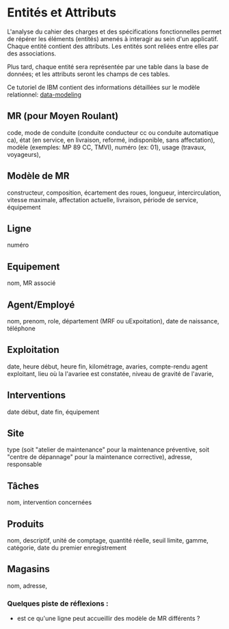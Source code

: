# Entités et Attributs

L'analyse du cahier des charges et des spécifications fonctionnelles permet de répérer les éléments (entités) amenés à interagir au sein d'un applicatif.
Chaque entité contient des attributs. Les entités sont reliées entre elles par des associations.

Plus tard, chaque entité sera représentée par une table dans la base de données; et les attributs seront les champs de ces tables.

Ce tutoriel de IBM contient des informations détaillées sur le modèle relationnel: 
[data-modeling](https://www.ibm.com/fr-fr/topics/data-modeling)

## MR (pour Moyen Roulant)
code, mode de conduite (conduite conducteur cc ou conduite automatique ca), état (en service, en livraison, reformé, indisponible, sans affectation), modèle (exemples: MP 89 CC, TMVI), numéro (ex: 01), usage (travaux, voyageurs),

## Modèle de MR
constructeur, composition, écartement des roues, longueur, intercirculation, vitesse maximale, affectation actuelle, livraison, période de service, équipement

## Ligne
numéro

## Equipement
nom, MR associé

## Agent/Employé
nom, prenom, role, département (MRF ou uExpoitation), date de naissance, téléphone

## Exploitation
date, heure début, heure fin, kilométrage, avaries, compte-rendu agent exploitant, lieu où la l'avariee est constatée, niveau de gravité de l'avarie,

## Interventions
date début, date fin, équipement

## Site
type (soit "atelier de maintenance" pour la maintenance préventive, soit "centre de dépannage" pour la maintenance corrective), adresse, responsable

## Tâches
nom, intervention concernées

## Produits
nom, descriptif, unité de comptage, quantité réelle, seuil limite, gamme, catégorie, date du premier enregistrement

## Magasins
nom, adresse,

### Quelques piste de réflexions :
- est ce qu'une ligne peut accueillir des modèle de MR différents ?
